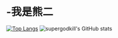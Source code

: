 # -我是熊二


[![Top Langs](https://github-readme-stats.vercel.app/api/top-langs/?username=supergodkill)](https://github.com/supergodkill/github-readme-stats)
![supergodkill's GitHub stats](https://github-readme-stats.vercel.app/api?username=supergodkill&show_icons=true&theme=white)
